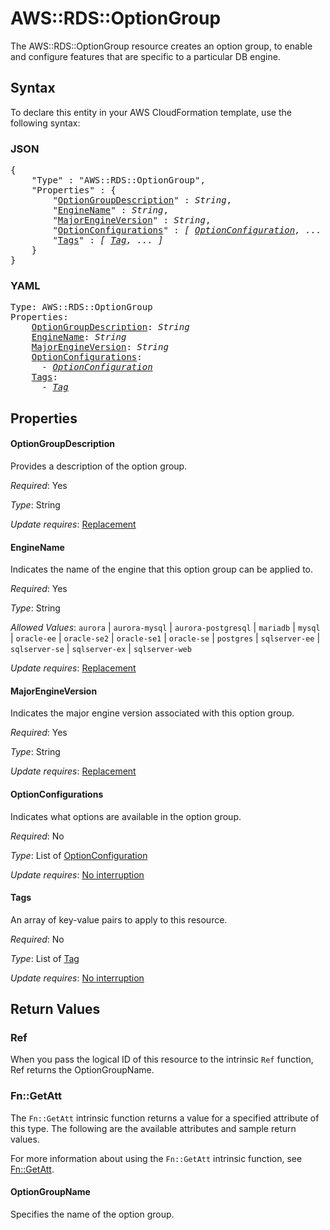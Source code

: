# AWS::RDS::OptionGroup

The AWS::RDS::OptionGroup resource creates an option group, to enable and configure features that are specific to a particular DB engine.

## Syntax

To declare this entity in your AWS CloudFormation template, use the following syntax:

### JSON

<pre>
{
    "Type" : "AWS::RDS::OptionGroup",
    "Properties" : {
        "<a href="#optiongroupdescription" title="OptionGroupDescription">OptionGroupDescription</a>" : <i>String</i>,
        "<a href="#enginename" title="EngineName">EngineName</a>" : <i>String</i>,
        "<a href="#majorengineversion" title="MajorEngineVersion">MajorEngineVersion</a>" : <i>String</i>,
        "<a href="#optionconfigurations" title="OptionConfigurations">OptionConfigurations</a>" : <i>[ <a href="optionconfiguration.md">OptionConfiguration</a>, ... ]</i>,
        "<a href="#tags" title="Tags">Tags</a>" : <i>[ <a href="tag.md">Tag</a>, ... ]</i>
    }
}
</pre>

### YAML

<pre>
Type: AWS::RDS::OptionGroup
Properties:
    <a href="#optiongroupdescription" title="OptionGroupDescription">OptionGroupDescription</a>: <i>String</i>
    <a href="#enginename" title="EngineName">EngineName</a>: <i>String</i>
    <a href="#majorengineversion" title="MajorEngineVersion">MajorEngineVersion</a>: <i>String</i>
    <a href="#optionconfigurations" title="OptionConfigurations">OptionConfigurations</a>: <i>
      - <a href="optionconfiguration.md">OptionConfiguration</a></i>
    <a href="#tags" title="Tags">Tags</a>: <i>
      - <a href="tag.md">Tag</a></i>
</pre>

## Properties

#### OptionGroupDescription

Provides a description of the option group.

_Required_: Yes

_Type_: String

_Update requires_: [Replacement](https://docs.aws.amazon.com/AWSCloudFormation/latest/UserGuide/using-cfn-updating-stacks-update-behaviors.html#update-replacement)

#### EngineName

Indicates the name of the engine that this option group can be applied to.

_Required_: Yes

_Type_: String

_Allowed Values_: <code>aurora</code> | <code>aurora-mysql</code> | <code>aurora-postgresql</code> | <code>mariadb</code> | <code>mysql</code> | <code>oracle-ee</code> | <code>oracle-se2</code> | <code>oracle-se1</code> | <code>oracle-se</code> | <code>postgres</code> | <code>sqlserver-ee</code> | <code>sqlserver-se</code> | <code>sqlserver-ex</code> | <code>sqlserver-web</code>

_Update requires_: [Replacement](https://docs.aws.amazon.com/AWSCloudFormation/latest/UserGuide/using-cfn-updating-stacks-update-behaviors.html#update-replacement)

#### MajorEngineVersion

Indicates the major engine version associated with this option group.

_Required_: Yes

_Type_: String

_Update requires_: [Replacement](https://docs.aws.amazon.com/AWSCloudFormation/latest/UserGuide/using-cfn-updating-stacks-update-behaviors.html#update-replacement)

#### OptionConfigurations

Indicates what options are available in the option group.

_Required_: No

_Type_: List of <a href="optionconfiguration.md">OptionConfiguration</a>

_Update requires_: [No interruption](https://docs.aws.amazon.com/AWSCloudFormation/latest/UserGuide/using-cfn-updating-stacks-update-behaviors.html#update-no-interrupt)

#### Tags

An array of key-value pairs to apply to this resource.

_Required_: No

_Type_: List of <a href="tag.md">Tag</a>

_Update requires_: [No interruption](https://docs.aws.amazon.com/AWSCloudFormation/latest/UserGuide/using-cfn-updating-stacks-update-behaviors.html#update-no-interrupt)

## Return Values

### Ref

When you pass the logical ID of this resource to the intrinsic `Ref` function, Ref returns the OptionGroupName.

### Fn::GetAtt

The `Fn::GetAtt` intrinsic function returns a value for a specified attribute of this type. The following are the available attributes and sample return values.

For more information about using the `Fn::GetAtt` intrinsic function, see [Fn::GetAtt](https://docs.aws.amazon.com/AWSCloudFormation/latest/UserGuide/intrinsic-function-reference-getatt.html).

#### OptionGroupName

Specifies the name of the option group.
